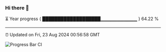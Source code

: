 ### Hi there 👋

⏳ Year progress { ███████████████████▁▁▁▁▁▁▁▁▁▁▁ } 64.22 %

---

⏰ Updated on Fri, 23 Aug 2024 00:56:58 GMT

![Progress Bar CI](https://github.com/liununu/liununu/workflows/Progress%20Bar%20CI/badge.svg)
